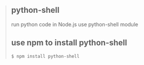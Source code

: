 >## python-shell
>
>   run python code in Node.js use python-shell module
>
>## use npm to install python-shell
>    ``$ npm install python-shell``

